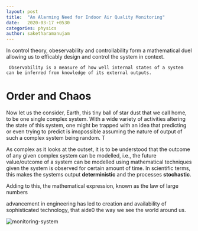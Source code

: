 ```yaml
---
layout: post
title:  "An Alarming Need for Indoor Air Quality Monitoring"
date:   2020-03-17 +0530
categories: physics
author: saketharamanujam
---
```


In control theory, obeservability and controllability form a mathematical duel allowing us to efficably design and control the system in context. 

` Observability is a measure of how well internal states of a system can be inferred from knowledge of its external outputs.`

# Order and Chaos

Now let us the consider, Earth, this tiny ball of star dust that we call home, to be one single complex system. With a wide variety of activities altering the state of this system, one might be trapped with an idea that predicting or even trying to predict is imopossible assuming the nature of output of such a complex system being random. T

As complex as it looks at the outset, it is to be understood that the outcome of any given complex system can be modelled, i.e., the future value/outcome of a system can be modelled using mathematical techniques given the system is observed for certain amount of time. In scientific terms, this makes the systems output **deterministic** and the processes **stochastic**.


Adding to this, the mathematical expression, known as the law of large numbers


advancement in engineering has led to creation and availability of sophisticated technology, that aide0 the way we see the world around us. 

![monitoring-system](https://upload.wikimedia.org/wikipedia/commons/2/25/NSW_EPA_air_quality_monitoring_station.jpg)